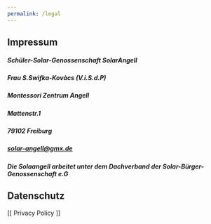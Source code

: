 ```yaml
---
permalink: /legal
---
```


## Impressum
##### Schüler-Solar-Genossenschaft SolarAngell 
##### Frau S.Swifka-Kovàcs (V.i.S.d.P)
##### Montessori Zentrum Angell 
##### Mattenstr.1 
##### 79102 Freiburg
##### solar-angell@gmx.de
##### Die Solaangell arbeitet unter dem Dachverband der Solar-Bürger-Genossenschaft e.G

## Datenschutz
[[ Privacy Policy ]]
